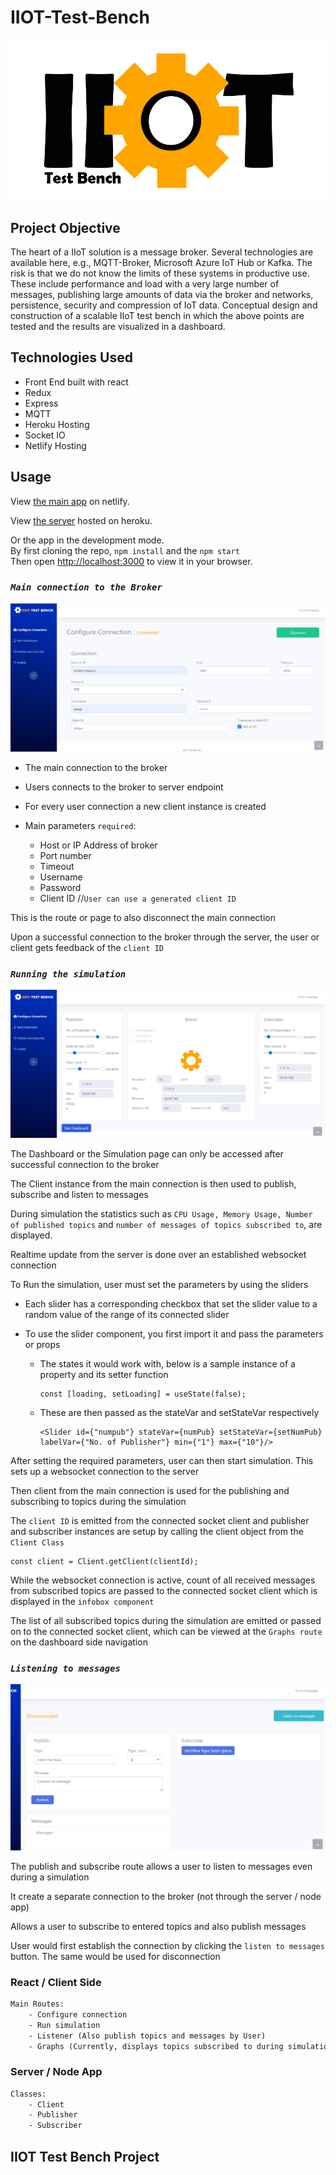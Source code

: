 # IIOT-Test-Bench

![IIOT Test Bench](/pages/IIOTLogo.png?raw=true "Logo")

## Project Objective

The heart of a IIoT solution is a message broker. Several technologies are available here, e.g., MQTT-Broker, Microsoft Azure IoT Hub or Kafka. The risk is that we do not know the limits of these systems in productive use. These include performance and load with a very large number of messages, publishing large amounts of data via the broker and networks, persistence, security and compression of IoT data.
Conceptual design and construction of a scalable IIoT test bench in which the above
points are tested and the results are visualized in a dashboard.

## Technologies Used

- Front End built with react
- Redux
- Express
- MQTT
- Heroku Hosting
- Socket IO
- Netlify Hosting

## **Usage**

View [the main app](https://iiot-test-bench-project.netlify.app) on netlify.

View [the server](http://iiot-bench.herokuapp.com) hosted on heroku.

Or the app in the development mode.\
By first cloning the repo, `npm install` and the `npm start`\
Then open [http://localhost:3000](http://localhost:3000) to view it in your browser.

### *`Main connection to the Broker`*

![Main connect](/pages/IIOTConnPage.png?raw=true "Optional Title")

- The main connection to the broker
- Users connects to the broker to server endpoint
- For every user connection a new client instance is created
  
- Main parameters `required`:
  - Host or IP Address of broker
  - Port number
  - Timeout
  - Username
  - Password
  - Client ID //`User can use a generated client ID`

This is the route or page to also disconnect the main connection

Upon a successful connection to the broker through the server, the user or client gets feedback of the `client ID`

### *`Running the simulation`*

![Simulation](/pages/IIOTSimulation.PNG?raw=true "Optional Title")

The Dashboard or the Simulation page can only be accessed after successful connection to the broker

The Client instance from the main connection is then used to publish, subscribe and listen to messages

During simulation the statistics such as `CPU Usage, Memory Usage, Number of published topics` and `number of messages of topics subscribed to`, are displayed.

Realtime update from the server is done over an established websocket connection

To Run the simulation, user must set the parameters by using the sliders

- Each slider has a corresponding checkbox that set the slider value to a random value of the range of its connected slider

- To use the slider component, you first import it and pass the parameters or props
  
  - The states it would work with, below is a sample instance of a property and its setter function

    ```code
    const [loading, setLoading] = useState(false);
    ```

  - These are then passed as the stateVar and setStateVar respectively

    ```code
    <Slider id={"numpub"} stateVar={numPub} setStateVar={setNumPub} labelVar={"No. of Publisher"} min={"1"} max={"10"}/>
    ```

After setting the required parameters, user can then start simulation. This sets up a websocket connection to the server

Then client from the main connection is used for the publishing and subscribing to topics during the simulation

The `client ID` is emitted from the connected socket client and publisher and subscriber instances are setup by calling the client object from the `Client Class`

```code
const client = Client.getClient(clientId);
```

While the websocket connection is active, count of all received messages from subscribed topics are passed to the connected socket client which is displayed in the `infobox component`

The list of all subscribed topics during the simulation are emitted or passed on to the connected socket client, which can be viewed at the `Graphs route` on the dashboard side navigation

### *`Listening to messages`*

![Listening Client](/pages/IIOTListenPage.PNG?raw=true "Optional Title")

The publish and subscribe route allows a user to listen to messages even during a simulation

It create a separate connection to the broker (not through the server / node app)

Allows a user to subscribe to entered topics and also publish messages

User would first establish the connection by clicking the `listen to messages` button. The same would be used for disconnection

### React / Client Side

```txt
Main Routes:
    - Configure connection
    - Run simulation
    - Listener (Also publish topics and messages by User)
    - Graphs (Currently, displays topics subscribed to during simulation)
```

### Server / Node App

```txt
Classes: 
    - Client
    - Publisher
    - Subscriber
```

## **IIOT Test Bench Project**
